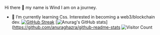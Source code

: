 Hi there 👋 my name is Wind
I am on a journey.
- 🌱 I’m currently learning Css.
Interested in becoming a web3/blockchain dev.
[![GitHub Streak](https://streak-stats.demolab.com/?user=Otakuwind)](https://git.io/streak-stats)
[![Anurag's GitHub stats](https://github-readme-stats.vercel.app/api?username=Otakuwind)](https://github.com/anuraghazra/github-readme-stats
![Visitor Count](https://profile-counter.glitch.me/Otakuwind/count.svg)
